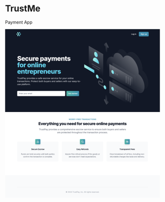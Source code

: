 # TrustMe
Payment App

![Landing Page](https://raw.githubusercontent.com/edielam/TrustMe/main/project_shots/home3.png)
![Landing Page 2](https://raw.githubusercontent.com/edielam/TrustMe/main/project_shots/home2.png)
